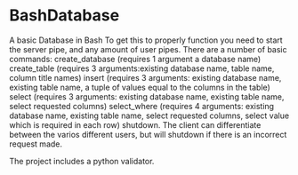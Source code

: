 # BashDatabase
A basic Database in  Bash
To get this to properly function you need to start the server pipe, and any amount of user pipes. 
There are a number of basic commands:
  create_database (requires 1 argument a database name)
  create_table (requires 3 arguments:existing database name, table name, column title names)
  insert (requires 3 arguments: existing database name, existing table name, a tuple of values equal to the columns in the table)
  select (requires 3 arguments: existing database name, existing table name, select requested columns)
  select_where (requires 4 arguments: existing database name, existing table name, select requested columns, select value which is required in each row)
  shutdown.
The client can differentiate between the varios different users, but will shutdown if there is an incorrect request made.

The project includes a python validator.
